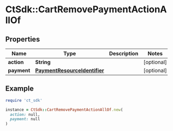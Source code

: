 # CtSdk::CartRemovePaymentActionAllOf

## Properties

| Name | Type | Description | Notes |
| ---- | ---- | ----------- | ----- |
| **action** | **String** |  | [optional] |
| **payment** | [**PaymentResourceIdentifier**](PaymentResourceIdentifier.md) |  | [optional] |

## Example

```ruby
require 'ct_sdk'

instance = CtSdk::CartRemovePaymentActionAllOf.new(
  action: null,
  payment: null
)
```

